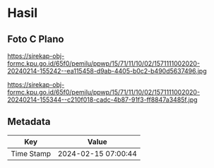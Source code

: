 # Hasil

## Foto C Plano

https://sirekap-obj-formc.kpu.go.id/65f0/pemilu/ppwp/15/71/11/10/02/1571111002020-20240214-155242--ea115458-d9ab-4405-b0c2-b490d5637496.jpg

https://sirekap-obj-formc.kpu.go.id/65f0/pemilu/ppwp/15/71/11/10/02/1571111002020-20240214-155344--c210f018-cadc-4b87-91f3-ff8847a3485f.jpg


## Metadata

| Key        | Value               |
| ---------- | ------------------- |
| Time Stamp | 2024-02-15 07:00:44 |



